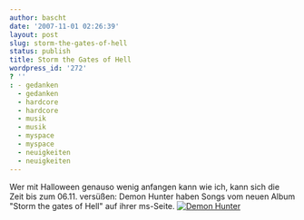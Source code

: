 ```yaml
---
author: bascht
date: '2007-11-01 02:26:39'
layout: post
slug: storm-the-gates-of-hell
status: publish
title: Storm the Gates of Hell
wordpress_id: '272'
? ''
: - gedanken
  - gedanken
  - hardcore
  - hardcore
  - musik
  - musik
  - myspace
  - myspace
  - neuigkeiten
  - neuigkeiten
---
```


Wer mit Halloween genauso wenig anfangen kann wie ich, kann sich
die Zeit bis zum 06.11. versüßen: Demon Hunter haben Songs vom
neuen Album "Storm the gates of Hell" auf ihrer ms-Seite.
[![Demon Hunter](http://www.bascht.com/uploads/2007/11/dh_storm_468x60.gif)](http://myspace.com/demonhunter)


